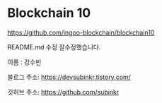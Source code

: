 # Blockchain 10

https://github.com/ingoo-blockchain/blockchain10

README.md 수정
잘수정했습니다.

이름 : 강수빈

블로그 주소: https://devsubinkr.tistory.com/

깃허브 주소: https://github.com/subinkr
